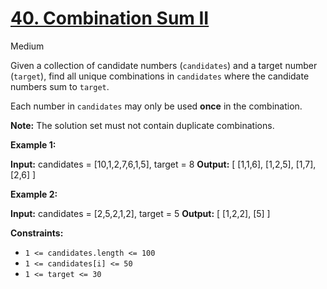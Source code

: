 # [40\. Combination Sum II](https://leetcode.com/problems/combination-sum-ii/)

Medium

Given a collection of candidate numbers (`candidates`) and a target number (`target`), find all unique combinations in `candidates` where the candidate numbers sum to `target`.

Each number in `candidates` may only be used **once** in the combination.

**Note:** The solution set must not contain duplicate combinations.

**Example 1:**

**Input:** candidates = \[10,1,2,7,6,1,5\], target = 8
**Output:**
\[
\[1,1,6\],
\[1,2,5\],
\[1,7\],
\[2,6\]
\]

**Example 2:**

**Input:** candidates = \[2,5,2,1,2\], target = 5
**Output:**
\[
\[1,2,2\],
\[5\]
\]

**Constraints:**

- `1 <= candidates.length <= 100`
- `1 <= candidates[i] <= 50`
- `1 <= target <= 30`
